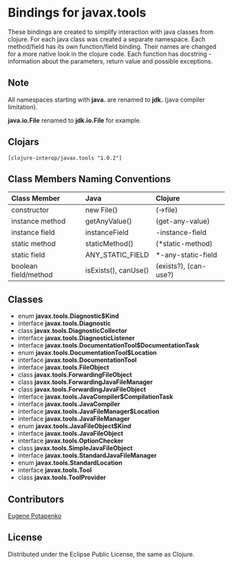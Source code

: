 # Bindings for javax.tools

These bindings are created to simplify interaction with java classes from clojure.
For each java class was created a separate namespace.
Each method/field has its own function/field binding.
Their names are changed for a more native look in the clojure code. Each function has docstring - information about the parameters, return value and possible exceptions.

## Note

All namespaces starting with **java.** are renamed to **jdk.** (java compiler limitation). 

**java.io.File** renamed to **jdk.io.File** for example. 




## Clojars

```
[clojure-interop/javax.tools "1.0.2"]
```

## Class Members Naming Conventions

| Class Member | Java | Clojure |
|:--|:--|:--|
| constructor | new File() | (->file) |
| instance method | getAnyValue() | (get-any-value) |
| instance field | instanceField | -instance-field |
| static method | staticMethod() | (*static-method) |
| static field | ANY_STATIC_FIELD | *-any-static-field |
| boolean field/method | isExists(), canUse() | (exists?), (can-use?) |

## Classes

- enum **javax.tools.Diagnostic$Kind**
- interface **javax.tools.Diagnostic**
- class **javax.tools.DiagnosticCollector**
- interface **javax.tools.DiagnosticListener**
- interface **javax.tools.DocumentationTool$DocumentationTask**
- enum **javax.tools.DocumentationTool$Location**
- interface **javax.tools.DocumentationTool**
- interface **javax.tools.FileObject**
- class **javax.tools.ForwardingFileObject**
- class **javax.tools.ForwardingJavaFileManager**
- class **javax.tools.ForwardingJavaFileObject**
- interface **javax.tools.JavaCompiler$CompilationTask**
- interface **javax.tools.JavaCompiler**
- interface **javax.tools.JavaFileManager$Location**
- interface **javax.tools.JavaFileManager**
- enum **javax.tools.JavaFileObject$Kind**
- interface **javax.tools.JavaFileObject**
- interface **javax.tools.OptionChecker**
- class **javax.tools.SimpleJavaFileObject**
- interface **javax.tools.StandardJavaFileManager**
- enum **javax.tools.StandardLocation**
- interface **javax.tools.Tool**
- class **javax.tools.ToolProvider**

## Contributors

[Eugene Potapenko](https://github.com/potapenko/)

## License

Distributed under the Eclipse Public License, the same as Clojure.
